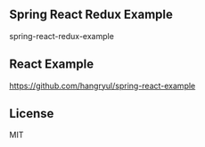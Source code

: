## Spring React Redux Example
spring-react-redux-example

## React Example
https://github.com/hangryul/spring-react-example

## License
MIT
